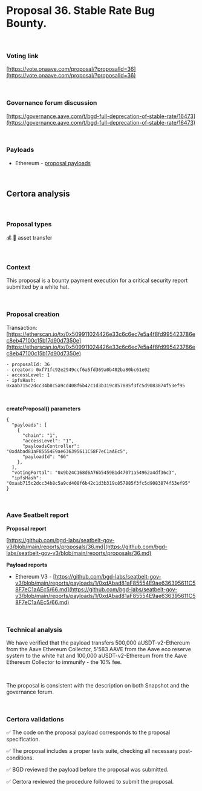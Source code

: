 # Proposal 36. Stable Rate Bug Bounty.

<br>

### Voting link

[https://vote.onaave.com/proposal/?proposalId=36](https://vote.onaave.com/proposal/?proposalId=36)

<br>

### Governance forum discussion

[https://governance.aave.com/t/bgd-full-deprecation-of-stable-rate/16473](https://governance.aave.com/t/bgd-full-deprecation-of-stable-rate/16473)

<br>

### Payloads

* Ethereum - [proposal payloads](https://etherscan.io/address/0x0EbC54096B3f822D804e0280fa71c026EbbD4DA6#code#F1#L1)

<br>

## Certora analysis

<br>

### Proposal types

:moneybag: :receipt: asset transfer

<br>

### Context

This proposal is a bounty payment execution for a critical security report submitted by a white hat.

<br>

### Proposal creation

Transaction: [https://etherscan.io/tx/0x509911024426e33c6c6ec7e5a4f8fd995423786ec8eb47100c15b17d90d7350e](https://etherscan.io/tx/0x509911024426e33c6c6ec7e5a4f8fd995423786ec8eb47100c15b17d90d7350e)

```
- proposalId: 36
- creator: 0xf71fc92e2949ccf6a5fd369a0b402ba80bc61e02
- accessLevel: 1
- ipfsHash: 0xaab715c2dcc34b8c5a9cd408f6b42c1d3b319c857885f3fc5d9083874f53ef95
```

<br>

**createProposal() parameters**

```
{
  "payloads": [ 
    { 
      "chain": "1", 
      "accessLevel": "1", 
      "payloadsController": "0xdAbad81aF85554E9ae636395611C58F7eC1aAEc5", 
      "payloadId": "66" 
    }, 
  ], 
  "votingPortal": "0x9b24C168d6A76b5459B1d47071a54962a4df36c3", 
  "ipfsHash": "0xaab715c2dcc34b8c5a9cd408f6b42c1d3b319c857885f3fc5d9083874f53ef95" 
}
```

<br>

### Aave Seatbelt report

**Proposal report**

[https://github.com/bgd-labs/seatbelt-gov-v3/blob/main/reports/proposals/36.md](https://github.com/bgd-labs/seatbelt-gov-v3/blob/main/reports/proposals/36.md)

**Payload reports**

* Ethereum V3 - [https://github.com/bgd-labs/seatbelt-gov-v3/blob/main/reports/payloads/1/0xdAbad81aF85554E9ae636395611C58F7eC1aAEc5/66.md](https://github.com/bgd-labs/seatbelt-gov-v3/blob/main/reports/payloads/1/0xdAbad81aF85554E9ae636395611C58F7eC1aAEc5/66.md)

<br>

### Technical analysis

We have verified that the payload transfers 500,000 aUSDT-v2-Ethereum from the Aave Ethereum Collector, 5'583 AAVE from the Aave eco reserve system to the white hat and 100,000 aUSDT-v2-Ethereum from the Aave Ethereum Collector to immunify - the 10% fee.

<br>

The proposal is consistent with the description on both Snapshot and the governance forum.

<br>

### Certora validations

:white_check_mark: The code on the proposal payload corresponds to the proposal specification.

:white_check_mark: The proposal includes a proper tests suite, checking all necessary post-conditions.

:white_check_mark: BGD reviewed the payload before the proposal was submitted.

:white_check_mark: Certora reviewed the procedure followed to submit the proposal.
